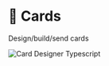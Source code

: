 # 🪪 Cards

Design/build/send cards

![Card Designer Typescript](https://github.com/microsoft/teams.js/blob/main/assets/screenshots/card_designer_typescript_editor.png?raw=true)
